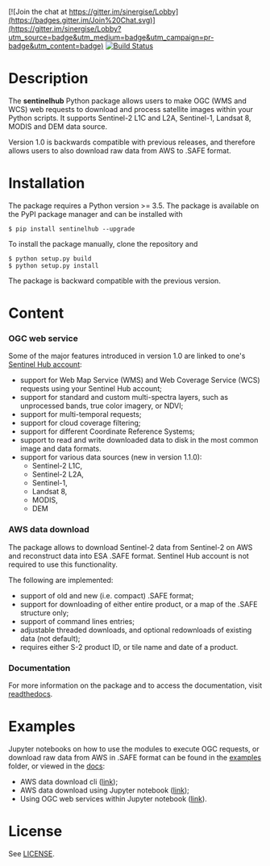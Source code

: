 [![Join the chat at https://gitter.im/sinergise/Lobby](https://badges.gitter.im/Join%20Chat.svg)](https://gitter.im/sinergise/Lobby?utm_source=badge&utm_medium=badge&utm_campaign=pr-badge&utm_content=badge)
[![Build Status](https://travis-ci.org/sentinel-hub/sentinelhub-py.svg?branch=master)](https://travis-ci.org/sentinel-hub/sentinelhub-py)

# Description

The **sentinelhub** Python package allows users to make OGC (WMS and WCS)
web requests to download and process satellite images within your Python
scripts. It supports Sentinel-2 L1C and L2A, Sentinel-1, Landsat 8, MODIS and DEM data source.

Version 1.0 is backwards compatible with previous releases,
and therefore allows users to also download raw data from AWS to .SAFE
format.

# Installation

The package requires a Python version >= 3.5. The package is available on
the PyPI package manager and can be installed with

```
$ pip install sentinelhub --upgrade
```

To install the package manually, clone the repository and
```
$ python setup.py build
$ python setup.py install
```

The package is backward compatible with the previous version.

# Content

### OGC web service

Some of the major features introduced in version 1.0 are linked to one's [Sentinel Hub account](https://services.sentinel-hub.com/oauth/subscription):
 * support for Web Map Service (WMS) and Web Coverage Service (WCS) requests using your Sentinel Hub account;
 * support for standard and custom multi-spectra layers, such as unprocessed
 bands, true color imagery, or NDVI;
 * support for multi-temporal requests;
 * support for cloud coverage filtering;
 * support for different Coordinate Reference Systems;
 * support to read and write downloaded data to disk in the most common
 image and data formats.
 * support for various data sources (new in version 1.1.0):
   * Sentinel-2 L1C,
   * Sentinel-2 L2A,
   * Sentinel-1,
   * Landsat 8,
   * MODIS,
   * DEM


### AWS data download

The package allows to download Sentinel-2 data from Sentinel-2 on AWS
and reconstruct data into ESA .SAFE format. Sentinel Hub account is not required to use this functionality.

The following are implemented:
 * support of old and new (i.e. compact) .SAFE format;
 * support for downloading of either entire product, or a map of the .SAFE
 structure only;
 * support of command lines entries;
 * adjustable threaded downloads, and optional redownloads of existing data (not default);
 * requires either S-2 product ID, or tile name and date of a product.

### Documentation

For more information on the package and to access the documentation, visit [readthedocs](http://sentinelhub-py.readthedocs.io/).


# Examples

Jupyter notebooks on how to use the modules to execute OGC requests, or
download raw data from AWS in .SAFE format can be found in the [examples](examples/)
folder, or viewed in the [docs](http://sentinelhub-py.readthedocs.io/):
 * AWS data download cli ([link](http://sentinelhub-py.readthedocs.io/en/latest/aws_cli.html));
 * AWS data download using Jupyter notebook ([link](http://sentinelhub-py.readthedocs.io/en/latest/examples/aws_request.html));
 * Using OGC web services within Jupyter notebook ([link](http://sentinelhub-py.readthedocs.io/en/latest/examples/ogc_request.html)).

# License

See [LICENSE](LICENSE.md).
